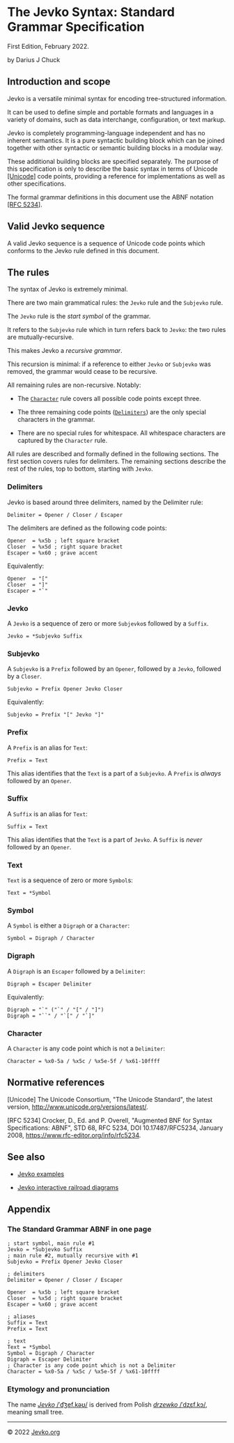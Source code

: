 # The Jevko Syntax: Standard Grammar Specification

First Edition, February 2022.

by Darius J Chuck

<div style="page-break-after: always;"></div>

## Introduction and scope

Jevko is a versatile minimal syntax for encoding tree-structured information.

It can be used to define simple and portable formats and languages in a variety of domains, such as data interchange, configuration, or text markup.

Jevko is completely programming-language independent and has no inherent semantics. It is a pure syntactic building block which can be joined together with other syntactic or semantic building blocks in a modular way.

These additional building blocks are specified separately. The purpose of this specification is only to describe the basic syntax in terms of Unicode [[Unicode]](#ref-unicode) code points, providing a reference for implementations as well as other specifications.

The formal grammar definitions in this document use the ABNF notation [[RFC 5234]](#ref-rfc-5234).

<div style="page-break-after: always;"></div>

## Valid Jevko sequence

A valid Jevko sequence is a sequence of Unicode code points which conforms to the Jevko rule defined in this document.

## The rules 

The syntax of Jevko is extremely minimal.

There are two main grammatical rules: the `Jevko` rule and the `Subjevko` rule.

The `Jevko` rule is the *start symbol* of the grammar. 

It refers to the `Subjevko` rule which in turn refers back to `Jevko`: the two rules are mutually-recursive.

This makes Jevko a *recursive grammar*. 

This recursion is minimal: if a reference to either `Jevko` or `Subjevko` was removed, the grammar would cease to be recursive.

All remaining rules are non-recursive. Notably:

* The [`Character`](#character) rule covers all possible code points except three.

* The three remaining code points ([`Delimiters`](#delimiters)) are the only special characters in the grammar.

* There are no special rules for whitespace. All whitespace characters are captured by the `Character` rule.

All rules are described and formally defined in the following sections. The first section covers rules for delimiters. The remaining sections describe the rest of the rules, top to bottom, starting with `Jevko`.

<div style="page-break-after: always;"></div>

### Delimiters

Jevko is based around three delimiters, named by the Delimiter rule:

```abnf
Delimiter = Opener / Closer / Escaper
```

The delimiters are defined as the following code points:

```abnf
Opener  = %x5b ; left square bracket 
Closer  = %x5d ; right square bracket
Escaper = %x60 ; grave accent
```

Equivalently:

```abnf
Opener  = "["
Closer  = "]"
Escaper = "`"
```

### Jevko

A `Jevko` is a sequence of zero or more `Subjevko`s followed by a `Suffix`.

```abnf
Jevko = *Subjevko Suffix
```

### Subjevko

A `Subjevko` is a `Prefix` followed by an `Opener`, followed by a `Jevko`, followed by a `Closer`.

```abnf
Subjevko = Prefix Opener Jevko Closer
```

Equivalently:

```abnf
Subjevko = Prefix "[" Jevko "]"
```

### Prefix

A `Prefix` is an alias for `Text`:

```abnf
Prefix = Text
```

This alias identifies that the `Text` is a part of a `Subjevko`. A `Prefix` is *always* followed by an `Opener`.

<div style="page-break-after: always;"></div>

### Suffix

A `Suffix` is an alias for `Text`:

```abnf
Suffix = Text
```

This alias identifies that the `Text` is a part of `Jevko`. A `Suffix` is *never* followed by an `Opener`.

### Text

`Text` is a sequence of zero or more `Symbol`s:

```abnf
Text = *Symbol
```

### Symbol

A `Symbol` is either a `Digraph` or a `Character`:

```abnf
Symbol = Digraph / Character
```

### Digraph

A `Digraph` is an `Escaper` followed by a `Delimiter`:

```abnf
Digraph = Escaper Delimiter
```

Equivalently:

```abnf
Digraph = "`" ("`" / "[" / "]")
Digraph = "``" / "`[" / "`]"
```

### Character

A `Character` is any code point which is not a `Delimiter`:

```abnf
Character = %x0-5a / %x5c / %x5e-5f / %x61-10ffff
```

<div style="page-break-after: always;"></div>

## Normative references

<a id="ref-unicode"></a>
[Unicode] The Unicode Consortium, "The Unicode Standard", the latest version, <http://www.unicode.org/versions/latest/>.

<a id="ref-rfc-5234"></a>
[RFC 5234] Crocker, D., Ed. and P. Overell, "Augmented BNF for Syntax Specifications: ABNF", STD 68, RFC 5234, DOI 10.17487/RFC5234, January 2008, <https://www.rfc-editor.org/info/rfc5234>.

## See also

* [Jevko examples](https://github.com/jevko/examples)

* [Jevko interactive railroad diagrams](https://jevko.org/diagram.xhtml)

## Appendix

### The Standard Grammar ABNF in one page

```abnf
; start symbol, main rule #1
Jevko = *Subjevko Suffix
; main rule #2, mutually recursive with #1
Subjevko = Prefix Opener Jevko Closer

; delimiters
Delimiter = Opener / Closer / Escaper

Opener  = %x5b ; left square bracket 
Closer  = %x5d ; right square bracket
Escaper = %x60 ; grave accent

; aliases
Suffix = Text
Prefix = Text

; text
Text = *Symbol
Symbol = Digraph / Character
Digraph = Escaper Delimiter
; Character is any code point which is not a Delimiter
Character = %x0-5a / %x5c / %x5e-5f / %x61-10ffff
```

<div style="page-break-after: always;"></div>

### Etymology and pronunciation

The name [*Jevko* /ˈd͡ʒef.kəʊ/](http://ipa-reader.xyz/?text=%CB%88d%CD%A1%CA%92ef.k%C9%99%CA%8A&voice=Joey) is derived from Polish [*drzewko* /ˈdʐɛf.kɔ/](https://en.wiktionary.org/wiki/drzewko), meaning small tree.

***

© 2022 [Jevko.org](https://jevko.org)